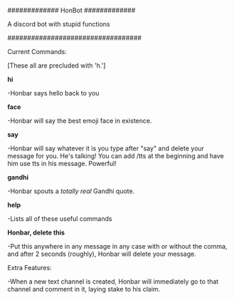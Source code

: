 ############# HonBot #############

A discord bot with stupid functions

##################################

Current Commands:

[These all are precluded with 'h.']

<b>hi</b>

  -Honbar says hello back to you

<b>face</b>

  -Honbar will say the best emoji face in existence.

<b>say</b>

  -Honbar will say whatever it is you type after "say" and delete your message for you. He's talking! You can add /tts at the beginning and have him use tts in his message. Powerful!

<b>gandhi</b>

-Honbar spouts a <i>totally real</i> Gandhi quote.

<b>help</b>

  -Lists all of these useful commands

<b>Honbar, delete this</b>

  -Put this anywhere in any message in any case with or without the comma, and after 2 seconds (roughly), Honbar will delete your message.



Extra Features:

-When a new text channel is created, Honbar will immediately go to that channel and comment in it, laying stake to his claim.
